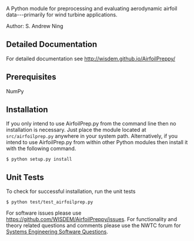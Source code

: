 A Python module for preprocessing and evaluating aerodynamic airfoil data---primarily for wind turbine applications.

Author: S. Andrew Ning

## Detailed Documentation

For detailed documentation see <http://wisdem.github.io/AirfoilPreppy/>

## Prerequisites

NumPy

## Installation

If you only intend to use AirfoilPrep.py from the command line then no installation is necessary.  Just place the module located at ``src/airfoilprep.py`` anywhere in your system path.  Alternatively, if you intend to use AirfoilPrep.py from within other Python modules then install it with the following command.

    $ python setup.py install

## Unit Tests

To check for successful installation, run the unit tests

    $ python test/test_airfoilprep.py

For software issues please use <https://github.com/WISDEM/AirfoilPreppy/issues>.  For functionality and theory related questions and comments please use the NWTC forum for [Systems Engineering Software Questions](https://wind.nrel.gov/forum/wind/viewtopic.php?f=34&t=1002).